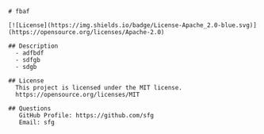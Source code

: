 
    # fbaf

    [![License](https://img.shields.io/badge/License-Apache_2.0-blue.svg)](https://opensource.org/licenses/Apache-2.0)

    ## Description
      - adfbdf
      - sdfgb
      - sdgb
  
    ## License
      This project is licensed under the MIT license.
      https://opensource.org/licenses/MIT

    ## Questions
       GitHub Profile: https://github.com/sfg
       Email: sfg
